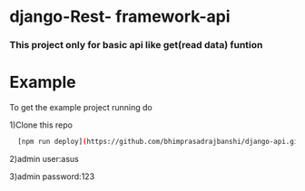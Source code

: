 # django-Rest- framework-api
<h3>This project only for basic api like get(read data) funtion</h3>

# Example
<p>To get the example project running do</p>
<p>1)Clone this repo</p>

```bash
  [npm run deploy](https://github.com/bhimprasadrajbanshi/django-api.git)
```

<p>2)admin user:asus</p>
<p>3)admin password:123</p>


